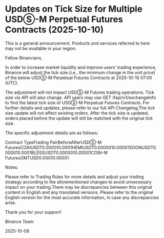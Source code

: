 # Updates on Tick Size for Multiple USDⓈ-M Perpetual Futures Contracts (2025-10-10)

This is a general announcement. Products and services referred to here may not be available in your region.

Fellow Binancians,

In order to increase market liquidity and improve users’ trading experience, Binance will adjust the tick size (i.e., the minimum change in the unit price) of the below USDⓈ-M Perpetual Futures Contracts at 2025-10-10 07:00 (UTC).

The adjustment will not impact USDⓈ-M Futures trading operations. Tick size via API will also change. API users may use GET /fapi/v1/exchangeInfo to find the latest tick size of USDⓈ-M Perpetual Futures Contracts. For further details and updates, please refer to our full API Changelog.The tick size update will not affect existing orders. After the tick size is updated, orders placed before the update will still be matched with the original tick size.

The specific adjustment details are as follows:

Contract TypeTrading PairBeforeAfterUSDⓈ-M FuturesCOAIUSDT0.000010.0001HEMIUSDT0.0000010.00001SOONUSDT0.000010.0001BLESSUSDT0.0000010.00001COIN-M FuturesGMTUSD0.00010.00001

Notes:

Please refer to Trading Rules for more details and adjust your trading strategy according to the aforementioned changes to avoid unnecessary impact on your trading.There may be discrepancies between this original content in English and any translated versions. Please refer to the original English version for the most accurate information, in case any discrepancies arise.

Thank you for your support!

Binance Team

2025-10-08